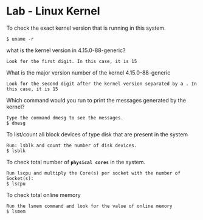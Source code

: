# Lab - Linux Kernel


To check the exact kernel version that is running in this system. 
```
$ uname -r
```

what is the kernel version in 4.15.0-88-generic?
```
Look for the first digit. In this case, it is 15
```

What is the major version number of the kernel 4.15.0-88-generic
```
Look for the second digit after the kernel version separated by a . In this case, it is 15
```

Which command would you run to print the messages generated by the kernel?
```
Type the command dmesg to see the messages.
$ dmesg
```

To list/count all block devices of type disk that are present in the system
```
Run: lsblk and count the number of disk devices.
$ lsblk
```

To check total number of **`physical cores`** in the system.
```
Run lscpu and multiply the Core(s) per socket with the number of Socket(s):
$ lscpu
```

To check total online memory
```
Run the lsmem command and look for the value of online memory
$ lsmem
```





